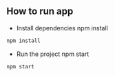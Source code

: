 ## How to run app

- Install dependencies npm install

```bash
npm install
```

- Run the project npm start

```bash
npm start
```



